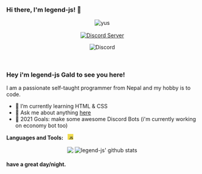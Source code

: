 ### Hi there, I'm legend-js! 👋
<p align="center"> <img src="https://komarev.com/ghpvc/?username=legend-js-dev" alt="yus" /> </p>
<p align='center'> <a href="https://discord.gg/5PvBYxPgQS">
  <img align="center" alt="Discord Server" width="16px" src="https://cdn.jsdelivr.net/npm/simple-icons@v3/icons/discord.svg" />
</a> </p>

<p align="center"> <img src="https://discord.c99.nl/widget/theme-3/481783822342553601.png" alt="Discord" /> </p>






 
<br />

### Hey i'm legend-js Gald to see you here! &nbsp;

I am a passionate self-taught programmer from Nepal and my hobby is to code.
 - 🌱 I’m currently learning HTML & CSS
- 💬 Ask me about anything [here](https://discord.gg/5PvBYxPgQS)
- 🥅 2021 Goals: make some awesome Discord Bots (i'm currently working on economy bot too)

**Languages and Tools:** &nbsp;
 <code><img height="15" src="https://raw.githubusercontent.com/github/explore/80688e429a7d4ef2fca1e82350fe8e3517d3494d/topics/javascript/javascript.png"></code>
 

<p align="center">
  <img align="center" src="https://github-readme-stats.vercel.app/api/top-langs/?username=legend-js-dev&show_icons=true&layout=compact&hide_border=true&theme=dark" />
  <img align="center" src="https://github-readme-stats.vercel.app/api?username=legend-js-dev&show_icons=true&theme=dark&line_height=21" alt="legend-js' github stats"/>
 
 

#### have a great day/night.
